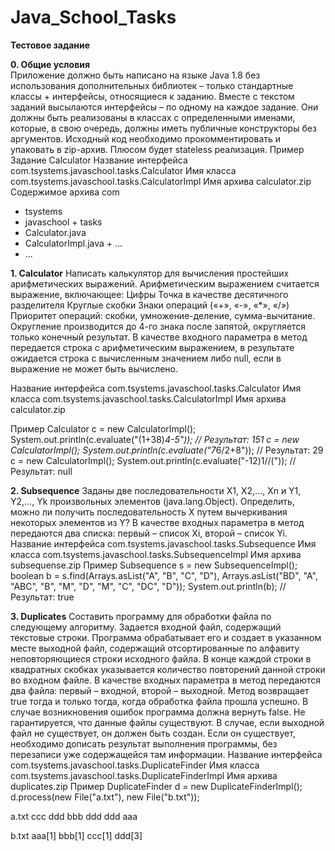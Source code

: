 # Java_School_Tasks
<strong>Тестовое задание</strong>

<strong>0. Общие условия</strong></br>
Приложение должно быть написано на языке Java 1.8 без использования дополнительных библиотек – только стандартные классы + интерфейсы, относящиеся к заданию.
Вместе с текстом заданий высылаются интерфейсы – по одному на каждое задание. Они должны быть реализованы в классах с определенными именами, которые, в свою очередь, должны иметь публичные конструкторы без аргументов.
Исходный код необходимо прокомментировать и упаковать в zip-архив. Плюсом будет stateless реализация.
Пример
Задание
Calculator
Название интерфейса
com.tsystems.javaschool.tasks.Calculator
Имя класса
com.tsystems.javaschool.tasks.CalculatorImpl
Имя архива
calculator.zip
Содержимое архива
com
+ tsystems
+ javaschool + tasks
+ Calculator.java
+ CalculatorImpl.java + ...
+ ...

<strong>1. Calculator</strong>
Написать калькулятор для вычисления простейших арифметических выражений.
Арифметическим выражением считается выражение, включающее:
Цифры Точка в качестве десятичного разделителя
Круглые скобки Знаки операций («+», «-», «*», «/»)
Приоритет операций: скобки, умножение-деление, сумма-вычитание. Округление производится до 4-го знака после запятой, округляется только конечный результат.
В качестве входного параметра в метод передается строка с арифметическим выражением, в результате ожидается строка с вычисленным значением либо null, если в выражение не может быть вычислено.

Название интерфейса
com.tsystems.javaschool.tasks.Calculator
Имя класса
com.tsystems.javaschool.tasks.CalculatorImpl
Имя архива
calculator.zip

Пример
Calculator c = new CalculatorImpl();
System.out.println(c.evaluate("(1+38)*4-5")); // Результат: 151
c = new CalculatorImpl();
System.out.println(c.evaluate("7*6/2+8")); // Результат: 29
c = new CalculatorImpl(); System.out.println(c.evaluate("-12)1//(")); // Результат: null

<strong>2. Subsequence</strong>
Заданы две последовательности X1, X2,..., Xn и Y1, Y2,…, Yk произвольных элементов (java.lang.Object). Определить, можно ли получить последовательность X путем вычеркивания некоторых элементов из Y?
В качестве входных параметра в метод передаются два списка: первый – список Xi, второй – список Yi.
Название интерфейса
com.tsystems.javaschool.tasks.Subsequence
Имя класса
com.tsystems.javaschool.tasks.SubsequenceImpl
Имя архива
subsequense.zip
Пример
Subsequence s = new SubsequenceImpl();
boolean b = s.find(Arrays.asList("A", "B", "C", "D"), Arrays.asList("BD", "A", "ABC", "B", "M", "D", "M", "C", "DC", "D"));
System.out.println(b); // Результат: true

<strong>3. Duplicates</strong>
Составить программу для обработки файла по следующему алгоритму. Задается входной файл, содержащий текстовые строки. Программа обрабатывает его и создает в указанном месте выходной файл, содержащий отсортированные по алфавиту неповторяющиеся строки исходного файла. В конце каждой строки в квадратных скобках указывается количество повторений данной строки во входном файле.
В качестве входных параметра в метод передаются два файла: первый – входной, второй – выходной. Метод возвращает true тогда и только тогда, когда обработка файла прошла успешно. В случае возникновения ошибок программа должна вернуть false.
Не гарантируется, что данные файлы существуют. В случае, если выходной файл не существует, он должен быть создан. Если он существует, необходимо дописать результат выполнения программы, без перезаписи уже содержащейся там информации.
Название интерфейса
com.tsystems.javaschool.tasks.DuplicateFinder
Имя класса
com.tsystems.javaschool.tasks.DuplicateFinderImpl
Имя архива
duplicates.zip
Пример
DuplicateFinder d = new DuplicateFinderImpl();
d.process(new File("a.txt"), new File("b.txt"));

a.txt
ccc
ddd 
bbb 
ddd 
ddd 
aaa

b.txt
aaa[1]
bbb[1]
ccc[1]
ddd[3]

